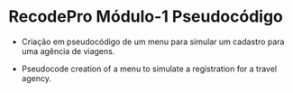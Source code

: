 # RecodePro Módulo-1 Pseudocódigo

 - Criação em pseudocódigo de um menu para simular um cadastro para uma agência de viagens.
 
 - Pseudocode creation of a menu to simulate a registration for a travel agency.

